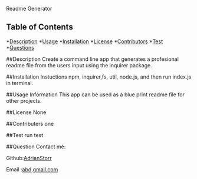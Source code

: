 

Readme Generator

  ## Table of Contents
  *[Description](Description)
  *[Usage](Usage)
  *[Installation](Installation)
  *[License](License)
  *[Contributors](contributers)
  *[Test](Test)
  *[Questions](Questions)

  ##Description
  Create a command line app that generates a profesional readme file from the users input using the inquirer package.

  ##Installation Instuctions
   npm, inquirer,fs, util, node.js, and then run index.js in terminal.

  ##Usage Information
  This app can be used as a blue print readme file for other projects.

  ##License
  None

  ##Contributers
  one

  ##Test
  run test

  ##Question
  Contact me:

  Github:[AdrianStorr](https://github.com/AdrianStorr)
  
  Email :[abd,gmail.com](https://github.com/AdrianStorr)

